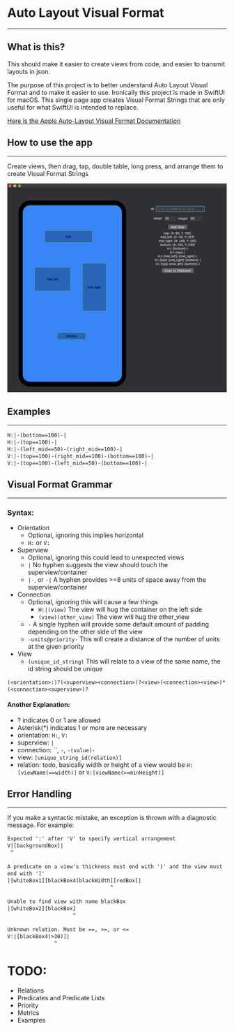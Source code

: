 # Auto Layout Visual Format
---
## What is this?

This should make it easier to create views from code, and easier to transmit layouts in json.

The purpose of this project is to better understand Auto Layout Visual Format and to make it easier to use. Ironically this project is made in SwiftUI for macOS. This single page app creates Visual Format Strings that are only useful for what SwiftUI is intended to replace.

[Here is the Apple Auto-Layout Visual Format Documentation](https://developer.apple.com/library/archive/documentation/UserExperience/Conceptual/AutolayoutPG/VisualFormatLanguage.html)

## How to use the app
---
Create views, then drag, tap, double table, long press, and arrange them to create Visual Format Strings

![screen of app](screenshot.png)

## Examples
---
```
H:|-(bottom==100)-|
H:|-(top==100)-|
H:|-(left_mid==50)-(right_mid==100)-|
V:|-(top==100)-(right_mid==100)-(bottom==100)-|
V:|-(top==100)-(left_mid==50)-(bottom==100)-|
```

## Visual Format Grammar
---
### Syntax:

* Orientation
    * Optional, ignoring this implies horizontal
    * `H:` or `V:`
* Superview
    * Optional, ignoring this could lead to unexpected views
    * `|` No hyphen suggests the view should touch the superview/container
    * `|-`, or `-|` A hyphen provides >=8 units of space away from the superview/container
* Connection
    * Optional, ignoring this will cause a few things
        * `H:|(view)` The view will hug the container on the left side
        * `(view)(other_view)` The view will hug the other_view
    * `-` A single hyphen will provide some default amount of padding depending on the other side of the view
    * `-units@priority-` This will create a distance of the number of units at the given priority
* View
    * `(unique_id_string)` This will relate to a view of the same name, the id string should be unique
    
```
(<orientation>:)?(<superview><connection>)?<view>(<connection><view>)*(<connection><superview>)?
```
#### Another Explanation:
* ? indicates 0 or 1 are allowed
* Asterisk(*) indicates 1 or more are necessary
* orientation: `H:`, `V:`
* superview: `|`
* connection: ``, `-`, `-(value)-`
* view: `[unique_string_id(relation)]`
* relation: todo, basically width or height of a view would be `H:[viewName(==width)]` or `V:[viewName(>=minHeight)]`

## Error Handling
---
If you make a syntactic mistake, an exception is thrown with a diagnostic message. For example:
```
Expected ':' after 'V' to specify vertical arrangement
V|[backgroundBox]|
 ^
 
A predicate on a view's thickness must end with ')' and the view must end with ']'
|[whiteBox1][blackBox4(blackWidth][redBox]|
                                 ^
 
Unable to find view with name blackBox
|[whiteBox2][blackBox]
                     ^
 
Unknown relation. Must be ==, >=, or <=
V:|[blackBox4(>30)]|
               ^
```


# TODO:
* Relations
* Predicates and Predicate Lists
* Priority
* Metrics
* Examples
